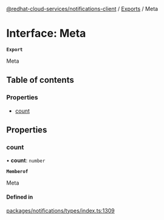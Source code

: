 [@redhat-cloud-services/notifications-client](../README.md) / [Exports](../modules.md) / Meta

# Interface: Meta

**`Export`**

Meta

## Table of contents

### Properties

- [count](Meta.md#count)

## Properties

### count

• **count**: `number`

**`Memberof`**

Meta

#### Defined in

[packages/notifications/types/index.ts:1309](https://github.com/RedHatInsights/javascript-clients/blob/main/packages/notifications/types/index.ts#L1309)
